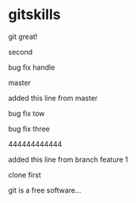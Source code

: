 # gitskills



git great!


second

bug fix handle

master 

added this line from master

bug fix tow


bug fix three

444444444444

added this line from branch feature 1


clone first

git is a free software...

